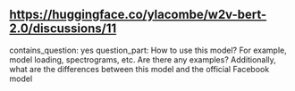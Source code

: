 ## https://huggingface.co/ylacombe/w2v-bert-2.0/discussions/11

contains_question: yes
question_part: How to use this model? For example, model loading, spectrograms, etc. Are there any examples?
Additionally, what are the differences between this model and the official Facebook model